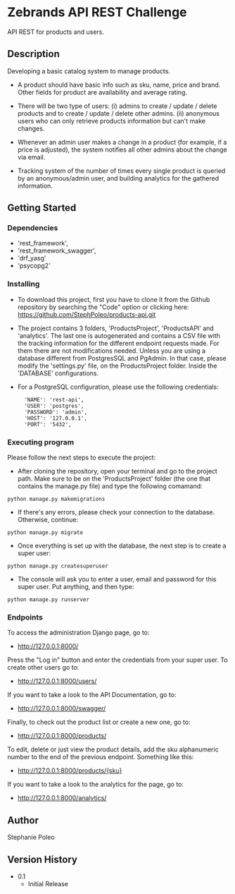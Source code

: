 # Zebrands API REST Challenge

API REST for products and users.

## Description

Developing a basic catalog system to manage products.

- A product should have basic info such as sku, name, price and brand. Other fields for product are availability and average rating.

- There will be two type of users:
  (i) admins to create / update / delete products and to create / update / delete other admins.
  (ii) anonymous users who can only retrieve products information but can't make changes.

- Whenever an admin user makes a change in a product (for example, if a price is adjusted), the system notifies all other admins about the change via email.

- Tracking system of the number of times every single product is queried by an anonymous/admin user, and building analytics for the gathered information.

## Getting Started

### Dependencies

- 'rest_framework',
- 'rest_framework_swagger',
- 'drf_yasg'
- 'psycopg2'

### Installing

- To download this project, first you have to clone it from the Github repository by searching the "Code" option or clicking here: https://github.com/StephPoleo/products-api.git

- The project contains 3 folders, 'ProductsProject', 'ProductsAPI' and 'analytics'. The last one is autogenerated and contains a CSV file with the tracking information for the different endpoint requests made. For them there are not modifications needed. Unless you are using a database different from PostgresSQL and PgAdmin. In that case, please modify the 'settings.py' file, on the ProductsProject folder. Inside the 'DATABASE' configurations.

- For a PostgreSQL configuration, please use the following credentials:

        'NAME': 'rest-api',
        'USER': 'postgres',
        'PASSWORD': 'admin',
        'HOST': '127.0.0.1',
        'PORT': '5432',

### Executing program

Please follow the next steps to execute the project:

- After cloning the repository, open your terminal and go to the project path. Make sure to be on the 'ProductsProject' folder (the one that contains the manage.py file) and type the following comamand:

```
python manage.py makemigrations
```

- If there's any errors, please check your connection to the database. Otherwise, continue:

```
python manage.py migrate
```

- Once everything is set up with the database, the next step is to create a super user:

```
python manage.py createsuperuser
```

- The console will ask you to enter a user, email and password for this super user. Put anything, and then type:

```
python manage.py runserver
```

### Endpoints

To access the administration Django page, go to:

- http://127.0.0.1:8000/

Press the "Log in" button and enter the credentials from your super user. To create other users go to:

- http://127.0.0.1:8000/users/

If you want to take a look to the API Documentation, go to:

- http://127.0.0.1:8000/swagger/

Finally, to check out the product list or create a new one, go to:

- http://127.0.0.1:8000/products/

To edit, delete or just view the product details, add the sku alphanumeric number to the end of the previous endpoint. Something like this:

- http://127.0.0.1:8000/products/{sku}

If you want to take a look to the analytics for the page, go to:

- http://127.0.0.1:8000/analytics/

## Author

Stephanie Poleo

## Version History

- 0.1
  - Initial Release
